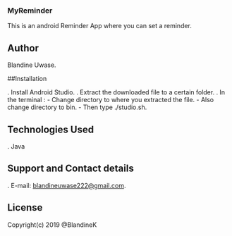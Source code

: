 ### MyReminder

This is an android Reminder App where you can set  a reminder.

## Author
   
   Blandine Uwase.

##Installation

  . Install Android Studio.
  . Extract the downloaded file to a certain folder.
  . In the terminal :
                    - Change directory to where you extracted the file.
                    - Also change directory to bin. 
                    - Then type ./studio.sh.

## Technologies Used
 
 . Java
  
## Support and Contact details
  
  . E-mail: blandineuwase222@gmail.com.
  
  
## License
 Copyright(c) 2019 @BlandineK
